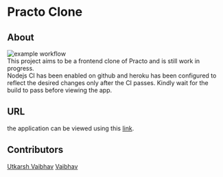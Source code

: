 # Practo Clone

## About
![example workflow](https://github.com/manand881/practo-clone/actions/workflows/node.js.yml/badge.svg)<br>
This project aims to be a frontend clone of Practo and is still work in progress.<br>
Nodejs CI has been enabled on github and heroku has been configured to reflect the desired changes only after the CI passes. Kindly wait for the build to pass before viewing the app.
## URL
the application can be viewed using this [link](https://6250e5cdd793543d64b7a6d4--brilliant-banoffee-eaef96.netlify.app/).
## Contributors
[Utkarsh Vaibhav](https://github.com/UtkarshVaibhav)
[Vaibhav](vaibhavjarwekar5526)
